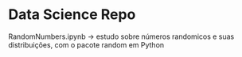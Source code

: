 # Data Science Repo

RandomNumbers.ipynb -> estudo sobre números randomicos e suas distribuições, com o pacote random em Python
